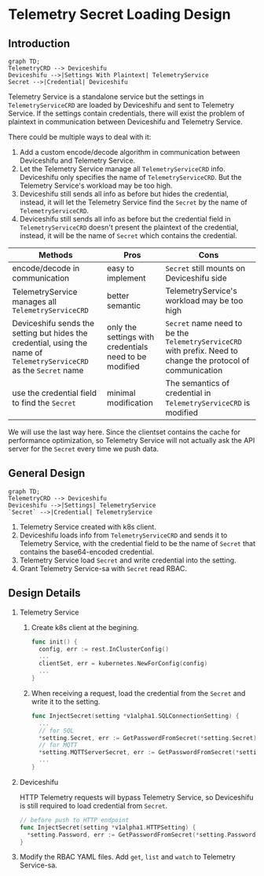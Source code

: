 # Telemetry Secret Loading Design

## Introduction

```mermaid
graph TD;
TelemetryCRD --> Deviceshifu
Deviceshifu -->|Settings With Plaintext| TelemetryService
Secret -->|Credential| Deviceshifu
```

Telemetry Service is a standalone service but the settings in `TelemetryServiceCRD` are loaded by Deviceshifu and sent to Telemetry Service. If the settings contain credentials, there will exist the problem of plaintext in communication between Deviceshifu and Telemetry Service.

There could be multiple ways to deal with it:

1. Add a custom encode/decode algorithm in communication between Deviceshifu and Telemetry Service.
2. Let the Telemetry Service manage all `TelemetryServiceCRD` info. Deviceshifu only specifies the name of `TelemetryServiceCRD`. But the Telemetry Service's workload may be too high.
3. Deviceshifu still sends all info as before but hides the credential, instead, it will let the Telemetry Service find the `Secret` by the name of `TelemetryServiceCRD`.
4. Deviceshifu still sends all info as before but the credential field in `TelemetryServiceCRD` doesn't present the plaintext of the credential, instead, it will be the name of `Secret` which contains the credential.

| Methods                                                      | Pros                                                   | Cons                                                         |
| ------------------------------------------------------------ | ------------------------------------------------------ | ------------------------------------------------------------ |
| encode/decode in communication                               | easy to implement                                      | `Secret` still mounts on Deviceshifu side                    |
| TelemetryService manages all `TelemetryServiceCRD`           | better semantic                                        | TelemetryService's workload may be too high                  |
| Deviceshifu sends the setting but hides the credential, using the name of `TelemetryServiceCRD` as the `Secret` name | only the settings with credentials need to be modified | `Secret` name need to be the `TelemetryServiceCRD` with prefix. Need to change the protocol of communication |
| use the credential field to find the `Secret`                | minimal modification                                   | The semantics of credential in `TelemetryServiceCRD` is modified |

We will use the last way here. Since the clientset contains the cache for performance optimization, so Telemetry Service will not actually ask the API server for the `Secret` every time we push data.

## General Design

```mermaid
graph TD;
TelemetryCRD --> Deviceshifu
Deviceshifu -->|Settings| TelemetryService
`Secret` -->|Credential| TelemetryService
```

1. Telemetry Service created with k8s client.
2. Deviceshifu loads info from `TelemetryServiceCRD` and sends it to Telemetry Service, with the credential field to be the name of `Secret` that contains the base64-encoded credential.
3. Telemetry Service load `Secret` and write credential into the setting.
4. Grant Telemetry Service-sa with `Secret` read RBAC.

## Design Details

1. Telemetry Service
   1. Create k8s client at the begining.
      ```Go
      func init() {
        config, err := rest.InClusterConfig()
        ...
        clientSet, err = kubernetes.NewForConfig(config)
        ...
      }
      ```
   
   2. When receiving a request, load the credential from the `Secret` and write it to the setting.
      ```Go
      func InjectSecret(setting *v1alpha1.SQLConnectionSetting) {
        ...
        // for SQL
        *setting.Secret, err := GetPasswordFromSecret(*setting.Secret)
        // for MQTT
        *setting.MQTTServerSecret, err := GetPasswordFromSecret(*setting.MQTTServerSecret)
        ...
      }
      ```

2. Deviceshifu

   HTTP Telemetry requests will bypass Telemetry Service, so Deviceshifu is still required to load credential from `Secret`.

   ```go
   // before push to HTTP endpoint
   func InjectSecret(setting *v1alpha1.HTTPSetting) {
     *setting.Password, err := GetPasswordFromSecret(*setting.Password)
   }
   ```

3. Modify the RBAC YAML files. Add `get`, `list` and `watch` to Telemetry Service-sa.